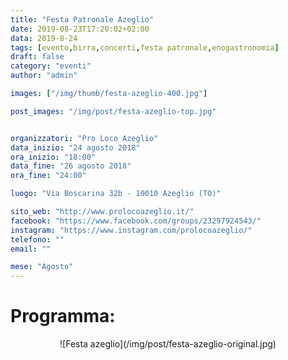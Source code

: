 ```yaml
---
title: "Festa Patronale Azeglio"
date: 2019-08-23T17:20:02+02:00
data: 2019-8-24
tags: [evento,birra,concerti,festa patronale,enogastronomia]
draft: false
category: "eventi"
author: "admin"

images: ["/img/thumb/festa-azeglio-400.jpg"]

post_images: "/img/post/festa-azeglio-top.jpg"


organizzatori: "Pro Loco Azeglio"
data_inizio: "24 agosto 2018"
ora_inizio: "18:00"
data_fine: "26 agosto 2018"
ora_fine: "24:00"

luogo: "Via Boscarina 32b - 10010 Azeglio (TO)"

sito_web: "http://www.prolocoazeglio.it/"
facebook: "https://www.facebook.com/groups/23297924543/"
instagram: "https://www.instagram.com/prolocoazeglio/"
telefono: ""
email: ""

mese: "Agosto"
---
```

# Programma:

<center>![Festa azeglio](/img/post/festa-azeglio-original.jpg)</center>





